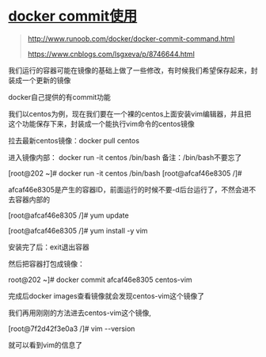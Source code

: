 # [docker commit使用](https://www.cnblogs.com/waterlufei/p/6682345.html)

> http://www.runoob.com/docker/docker-commit-command.html
>
> https://www.cnblogs.com/lsgxeva/p/8746644.html

我们运行的容器可能在镜像的基础上做了一些修改，有时候我们希望保存起来，封装成一个更新的镜像

docker自己提供的有commit功能

我们以centos为例，现在我们要在一个裸的centos上面安装vim编辑器，并且把这个功能保存下来，封装成一个能执行vim命令的centos镜像

拉去最新centos镜像：docker pull centos

进入镜像内部： docker run -it centos /bin/bash     备注：/bin/bash不要忘了

[root@202 ~]# docker run -it centos /bin/bash
[root@afcaf46e8305 /]#

afcaf46e8305是产生的容器ID，前面运行的时候不要-d后台运行了，不然会进不去容器内部的

[root@afcaf46e8305 /]# yum update

[root@afcaf46e8305 /]# yum install -y vim 

安装完了后：exit退出容器

然后把容器打包成镜像：

root@202 ~]# docker commit afcaf46e8305 centos-vim

完成后docker images查看镜像就会发现centos-vim这个镜像了

我们再用刚刚的方法进去centos-vim这个镜像,

[root@7f2d42f3e0a3 /]# vim --version

就可以看到vim的信息了